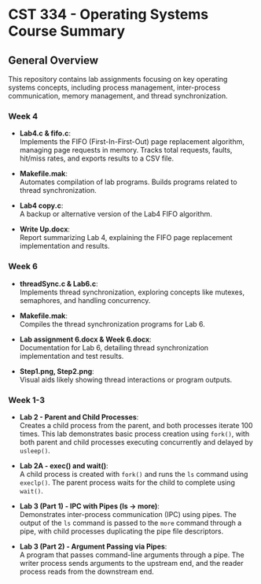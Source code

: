 
# CST 334 - Operating Systems Course Summary 
## General Overview
This repository contains lab assignments focusing on key operating systems concepts, including process management, inter-process communication, memory management, and thread synchronization.

### Week 4

-   **Lab4.c & fifo.c**:  
    Implements the FIFO (First-In-First-Out) page replacement algorithm, managing page requests in memory. Tracks total requests, faults, hit/miss rates, and exports results to a CSV file.
    
-   **Makefile.mak**:  
    Automates compilation of lab programs. Builds programs related to thread synchronization.
    
-   **Lab4 copy.c**:  
    A backup or alternative version of the Lab4 FIFO algorithm.
    
-   **Write Up.docx**:  
    Report summarizing Lab 4, explaining the FIFO page replacement implementation and results.
    

### Week 6

-   **threadSync.c & Lab6.c**:  
    Implements thread synchronization, exploring concepts like mutexes, semaphores, and handling concurrency.
    
-   **Makefile.mak**:  
    Compiles the thread synchronization programs for Lab 6.
    
-   **Lab assignment 6.docx & Week 6.docx**:  
    Documentation for Lab 6, detailing thread synchronization implementation and test results.
    
-   **Step1.png, Step2.png**:  
    Visual aids likely showing thread interactions or program outputs.
    

### Week 1-3

-   **Lab 2 - Parent and Child Processes**:  
    Creates a child process from the parent, and both processes iterate 100 times. This lab demonstrates basic process creation using `fork()`, with both parent and child processes executing concurrently and delayed by `usleep()`.
    
-   **Lab 2A - exec() and wait()**:  
    A child process is created with `fork()` and runs the `ls` command using `execlp()`. The parent process waits for the child to complete using `wait()`.
    
-   **Lab 3 (Part 1) - IPC with Pipes (ls -> more)**:  
    Demonstrates inter-process communication (IPC) using pipes. The output of the `ls` command is passed to the `more` command through a pipe, with child processes duplicating the pipe file descriptors.
    
-   **Lab 3 (Part 2) - Argument Passing via Pipes**:  
    A program that passes command-line arguments through a pipe. The writer process sends arguments to the upstream end, and the reader process reads from the downstream end.
